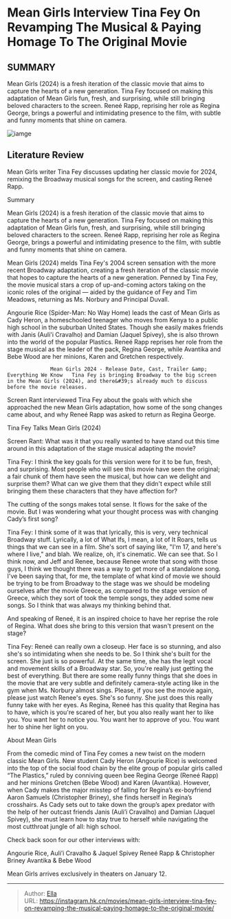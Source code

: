 # Mean Girls Interview Tina Fey On Revamping The Musical &amp; Paying Homage To The Original Movie


## SUMMARY 



  Mean Girls (2024) is a fresh iteration of the classic movie that aims to capture the hearts of a new generation.   Tina Fey focused on making this adaptation of Mean Girls fun, fresh, and surprising, while still bringing beloved characters to the screen.   Reneé Rapp, reprising her role as Regina George, brings a powerful and intimidating presence to the film, with subtle and funny moments that shine on camera.  

![iamge]()

## Literature Review

Mean Girls writer Tina Fey discusses updating her classic movie for 2024, remixing the Broadway musical songs for the screen, and casting Reneé Rapp.


Summary

  Mean Girls (2024) is a fresh iteration of the classic movie that aims to capture the hearts of a new generation.   Tina Fey focused on making this adaptation of Mean Girls fun, fresh, and surprising, while still bringing beloved characters to the screen.   Reneé Rapp, reprising her role as Regina George, brings a powerful and intimidating presence to the film, with subtle and funny moments that shine on camera.  





Mean Girls (2024) melds Tina Fey&#39;s 2004 screen sensation with the more recent Broadway adaptation, creating a fresh iteration of the classic movie that hopes to capture the hearts of a new generation. Penned by Tina Fey, the movie musical stars a crop of up-and-coming actors taking on the iconic roles of the original — aided by the guidance of Fey and Tim Meadows, returning as Ms. Norbury and Principal Duvall.




Angourie Rice (Spider-Man: No Way Home) leads the cast of Mean Girls as Cady Heron, a homeschooled teenager who moves from Kenya to a public high school in the suburban United States. Though she easily makes friends with Janis (Auli&#39;i Cravalho) and Damian (Jaquel Spivey), she is also thrown into the world of the popular Plastics. Reneé Rapp reprises her role from the stage musical as the leader of the pack, Regina George, while Avantika and Bebe Wood are her minions, Karen and Gretchen respectively.

                  Mean Girls 2024 - Release Date, Cast, Trailer &amp; Everything We Know   Tina Fey is bringing Broadway to the big screen in the Mean Girls (2024), and there&#39;s already much to discuss before the movie releases.   

Screen Rant interviewed Tina Fey about the goals with which she approached the new Mean Girls adaptation, how some of the song changes came about, and why Reneé Rapp was asked to return as Regina George.


 Tina Fey Talks Mean Girls (2024) 
         




Screen Rant: What was it that you really wanted to have stand out this time around in this adaptation of the stage musical adapting the movie?


Tina Fey: I think the key goals for this version were for it to be fun, fresh, and surprising. Most people who will see this movie have seen the original; a fair chunk of them have seen the musical, but how can we delight and surprise them? What can we give them that they didn&#39;t expect while still bringing them these characters that they have affection for?


The cutting of the songs makes total sense. It flows for the sake of the movie. But I was wondering what your thought process was with changing Cady’s first song?


Tina Fey: I think some of it was that lyrically, this is very, very technical Broadway stuff. Lyrically, a lot of What Ifs, I mean, a lot of It Roars, tells us things that we can see in a film. She&#39;s sort of saying like, &#34;I&#39;m 17, and here&#39;s where I live,&#34; and blah. We realize, oh, it&#39;s cinematic. We can see that. So I think now, and Jeff and Renee, because Renee wrote that song with those guys, I think we thought there was a way to get more of a standalone song.
I&#39;ve been saying that, for me, the template of what kind of movie we should be trying to be from Broadway to the stage was we should be modeling ourselves after the movie Greece, as compared to the stage version of Greece, which they sort of took the temple songs, they added some new songs. So I think that was always my thinking behind that.





And speaking of Reneé, it is an inspired choice to have her reprise the role of Regina. What does she bring to this version that wasn&#39;t present on the stage?


Tina Fey: Reneé can really own a closeup. Her face is so stunning, and also she&#39;s so intimidating when she needs to be. So I think she&#39;s built for the screen. She just is so powerful. At the same time, she has the legit vocal and movement skills of a Broadway star. So, you&#39;re really just getting the best of everything.
But there are some really funny things that she does in the movie that are very subtle and definitely camera-style acting like in the gym when Ms. Norbury almost sings. Please, if you see the movie again, please just watch Renee&#39;s eyes. She&#39;s so funny. She just does this really funny take with her eyes.
As Regina, Reneé has this quality that Regina has to have, which is you&#39;re scared of her, but you also really want her to like you. You want her to notice you. You want her to approve of you. You want her to shine her light on you.







 About Mean Girls 
          

From the comedic mind of Tina Fey comes a new twist on the modern classic Mean Girls. New student Cady Heron (Angourie Rice) is welcomed into the top of the social food chain by the elite group of popular girls called “The Plastics,” ruled by conniving queen bee Regina George (Reneé Rapp) and her minions Gretchen (Bebe Wood) and Karen (Avantika). However, when Cady makes the major misstep of falling for Regina’s ex-boyfriend Aaron Samuels (Christopher Briney), she finds herself in Regina’s crosshairs. As Cady sets out to take down the group’s apex predator with the help of her outcast friends Janis (Auli’i Cravalho) and Damian (Jaquel Spivey), she must learn how to stay true to herself while navigating the most cutthroat jungle of all: high school.




Check back soon for our other interviews with:

  Angourie Rice, Auli’i Cravalho &amp; Jaquel Spivey   Reneé Rapp &amp; Christopher Briney   Avantika &amp; Bebe Wood  



Mean Girls arrives exclusively in theaters on January 12.






---

> Author: [Ella](https://instagram.hk.cn/)  
> URL: https://instagram.hk.cn/movies/mean-girls-interview-tina-fey-on-revamping-the-musical-paying-homage-to-the-original-movie/  

